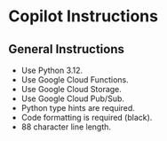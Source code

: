 # Copilot Instructions

## General Instructions
- Use Python 3.12.
- Use Google Cloud Functions.
- Use Google Cloud Storage.
- Use Google Cloud Pub/Sub.
- Python type hints are required.
- Code formatting is required (black).
- 88 character line length.
